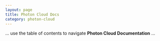 ```yaml
---
layout: page
title: Photon Cloud Docs
category: photon-cloud
---
```


... use the table of contents to navigate **Photon Cloud Documentation** ...